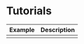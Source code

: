 # Tutorials

| Example                       | Description                 |
| ---------------------------------------| ----------------------------|
|       | |
